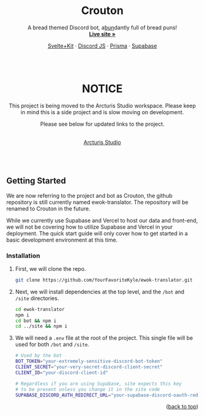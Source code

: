 <a name="readme-top"></a>

<div align="center">
  <h1 align="center">Crouton</h1>

  <p align="center">
    A bread themed Discord bot, a<u>bun</u>dantly full of bread puns!
    <br />
    <a href="https://ewok-translator.vercel.app"><strong>Live site »</strong></a>
  </p>
  <p>
  <a href="https://kit.svelte.dev/">Svelte+Kit</a>
  <span> · </span>
  <a href="https://discord.js.org/">Discord JS</a>
  <span> · </span>
  <a href="https://www.prisma.io/">Prisma</a>
  <span> · </span>
  <a href="https://supabase.com">Supabase</a>
  </p>
</div>

<br />
<br />

<h1 align="center">NOTICE</h1>
<p align="center">This project is being moved to the Arcturis Studio workspace. Please keep in mind this is a side project and is slow moving on development.</p>
<p align="center">Please see below for updated links to the project.</p>

<br/>

<div align="center">
   <a align="center" href="https://github.com/orgs/Arcturis-Studio/repositories">Arcturis Studio</a>
</div>

<br />
<br />
<br />

<!-- GETTING STARTED -->

## Getting Started

We are now referring to the project and bot as Crouton, the github repository is still currently named ewok-translator. The repository will be renamed to Crouton in the future.

While we currently use Supabase and Vercel to host our data and front-end, we will not be covering how to utilize Supabase and Vercel in your deployment. The quick start guide will only cover how to get started in a basic development environment at this time.

### Installation

1. First, we will clone the repo.
   ```sh
   git clone https://github.com/YourFavoriteKyle/ewok-translator.git
   ```
2. Next, we will install dependencies at the top level, and the `/bot` and `/site` directories.
   ```sh
   cd ewok-translator
   npm i
   cd bot && npm i
   cd ../site && npm i
   ```
3. We will need a `.env` file at the root of the project. This single file will be used for both `/bot` and `/site`.

   ```sh
   # Used by the bot
   BOT_TOKEN="your-extremely-sensitive-discord-bot-token"
   CLIENT_SECRET="your-very-secret-discord-client-secret"
   CLIENT_ID="your-discord-client-id"

   # Regardless if you are using Supabase, site expects this key
   # to be present unless you change it in the site code
   SUPABASE_DISCORD_AUTH_REDIRECT_URL="your-supabase-discord-oauth-redirect-url"
   ```

<p align="right">(<a href="#readme-top">back to top</a>)</p>
